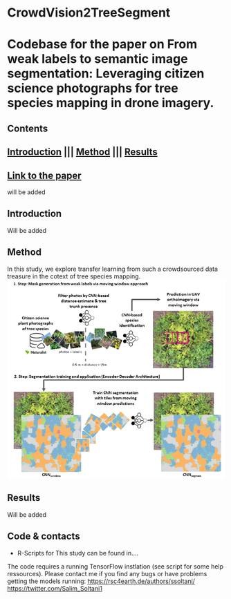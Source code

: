 # CrowdVision2TreeSegment



# Codebase for the paper  on From weak labels to semantic image segmentation: Leveraging citizen science photographs for tree species mapping in drone imagery.
## Contents
## [Introduction](#Introduction) ||| [Method](#Method) ||| [Results](#Results)

## [Link to the paper](https://doi.org/10.1016/j.ophoto.2022.100016)
will be added

## Introduction
Will be added




## Method
In this study, we explore transfer learning from such a crowdsourced data treasure in the cotext of tree species mapping. 
![Workflow](https://github.com/salimsoltani28/CrowdVision2TreeSegment/blob/main/Workflow_final.png)


## Results
Will be added



## Code & contacts
* R-Scripts for This study  can be found in....

The code requires a running TensorFlow instlation (see script for some help ressources).
Please contact me if you find any bugs or have problems getting the models running:
https://rsc4earth.de/authors/ssoltani/     https://twitter.com/Salim_Soltani1

